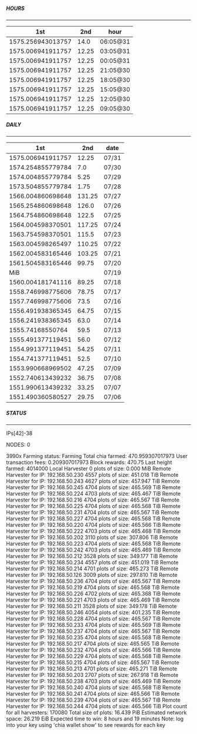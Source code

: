 ##### HOURS
-------

| 1st | 2nd | hour |
|---|----|-----|
|1575.256943013757 | 14.0 | 06:05@31 |
|1575.006941911757 | 12.25 | 03:05@31 |
|1575.006941911757 | 12.25 | 00:05@31 |
|1575.006941911757 | 12.25 | 21:05@30 |
|1575.006941911757 | 12.25 | 18:05@30 |
|1575.006941911757 | 12.25 | 15:05@30 |
|1575.006941911757 | 12.25 | 12:05@30 |
|1575.006941911757 | 12.25 | 09:05@30 |

##### DAILY
-------

| 1st | 2nd | date |
|---|----|-----|
|1575.006941911757 | 12.25 | 07/31 |
|1574.254855779784 | 7.0 | 07/30 |
|1574.004855779784 | 5.25 | 07/29 |
|1573.504855779784 | 1.75 | 07/28 |
|1566.004860698648 | 131.25 | 07/27 |
|1565.254860698648 | 126.0 | 07/26 |
|1564.754860698648 | 122.5 | 07/25 |
|1564.004598370501 | 117.25 | 07/24 |
|1563.754598370501 | 115.5 | 07/23 |
|1563.004598265497 | 110.25 | 07/22 |
|1562.004583165446 | 103.25 | 07/21 |
|1561.504583165446 | 99.75 | 07/20 |
|MiB |  | 07/19 |
|1560.004181741116 | 89.25 | 07/18 |
|1558.746998775606 | 78.75 | 07/17 |
|1557.746998775606 | 73.5 | 07/16 |
|1556.491938365345 | 64.75 | 07/15 |
|1556.241938365345 | 63.0 | 07/14 |
|1555.74168550764 | 59.5 | 07/13 |
|1555.491377119451 | 56.0 | 07/12 |
|1554.991377119451 | 54.25 | 07/11 |
|1554.741377119451 | 52.5 | 07/10 |
|1553.990668969502 | 47.25 | 07/09 |
|1552.740613439232 | 36.75 | 07/08 |
|1551.990613439232 | 33.25 | 07/07 |
|1551.490360580527 | 29.75 | 07/06 |


##### STATUS
-------

IPs[42]-38

NODES: 0


3990x
Farming status: Farming
Total chia farmed: 470.959307017973
User transaction fees: 0.209307017973
Block rewards: 470.75
Last height farmed: 4014000
Local Harvester
   0 plots of size: 0.000 MiB
Remote Harvester for IP: 192.168.50.230
   4557 plots of size: 451.018 TiB
Remote Harvester for IP: 192.168.50.243
   4627 plots of size: 457.947 TiB
Remote Harvester for IP: 192.168.50.245
   4704 plots of size: 465.569 TiB
Remote Harvester for IP: 192.168.50.224
   4703 plots of size: 465.467 TiB
Remote Harvester for IP: 192.168.50.216
   4704 plots of size: 465.567 TiB
Remote Harvester for IP: 192.168.50.225
   4704 plots of size: 465.568 TiB
Remote Harvester for IP: 192.168.50.231
   4704 plots of size: 465.567 TiB
Remote Harvester for IP: 192.168.50.227
   4704 plots of size: 465.568 TiB
Remote Harvester for IP: 192.168.50.220
   4704 plots of size: 465.566 TiB
Remote Harvester for IP: 192.168.50.222
   4703 plots of size: 465.468 TiB
Remote Harvester for IP: 192.168.50.202
   3110 plots of size: 307.806 TiB
Remote Harvester for IP: 192.168.50.223
   4704 plots of size: 465.568 TiB
Remote Harvester for IP: 192.168.50.242
   4703 plots of size: 465.469 TiB
Remote Harvester for IP: 192.168.50.212
   3528 plots of size: 349.177 TiB
Remote Harvester for IP: 192.168.50.234
   4557 plots of size: 451.019 TiB
Remote Harvester for IP: 192.168.50.214
   4701 plots of size: 465.273 TiB
Remote Harvester for IP: 192.168.50.126
   3009 plots of size: 297.810 TiB
Remote Harvester for IP: 192.168.50.236
   4704 plots of size: 465.567 TiB
Remote Harvester for IP: 192.168.50.219
   4704 plots of size: 465.568 TiB
Remote Harvester for IP: 192.168.50.226
   4702 plots of size: 465.368 TiB
Remote Harvester for IP: 192.168.50.221
   4703 plots of size: 465.469 TiB
Remote Harvester for IP: 192.168.50.211
   3528 plots of size: 349.178 TiB
Remote Harvester for IP: 192.168.50.246
   4054 plots of size: 401.235 TiB
Remote Harvester for IP: 192.168.50.228
   4704 plots of size: 465.567 TiB
Remote Harvester for IP: 192.168.50.233
   4704 plots of size: 465.569 TiB
Remote Harvester for IP: 192.168.50.237
   4704 plots of size: 465.567 TiB
Remote Harvester for IP: 192.168.50.235
   4704 plots of size: 465.568 TiB
Remote Harvester for IP: 192.168.50.217
   4704 plots of size: 465.565 TiB
Remote Harvester for IP: 192.168.50.232
   4704 plots of size: 465.566 TiB
Remote Harvester for IP: 192.168.50.229
   4704 plots of size: 465.568 TiB
Remote Harvester for IP: 192.168.50.215
   4704 plots of size: 465.567 TiB
Remote Harvester for IP: 192.168.50.213
   4701 plots of size: 465.271 TiB
Remote Harvester for IP: 192.168.50.203
   2707 plots of size: 267.918 TiB
Remote Harvester for IP: 192.168.50.238
   4703 plots of size: 465.469 TiB
Remote Harvester for IP: 192.168.50.240
   4704 plots of size: 465.568 TiB
Remote Harvester for IP: 192.168.50.241
   4704 plots of size: 465.566 TiB
Remote Harvester for IP: 192.168.50.239
   4704 plots of size: 465.567 TiB
Remote Harvester for IP: 192.168.50.244
   4704 plots of size: 465.566 TiB
Plot count for all harvesters: 170080
Total size of plots: 16.439 PiB
Estimated network space: 26.219 EiB
Expected time to win: 8 hours and 19 minutes
Note: log into your key using 'chia wallet show' to see rewards for each key
